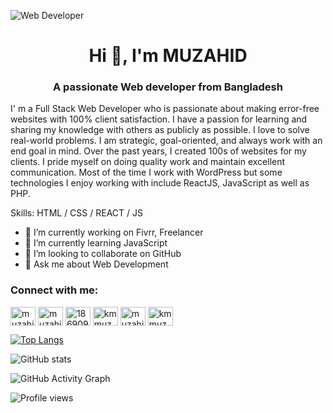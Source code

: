 ![Web Developer](https://scontent.fdac136-1.fna.fbcdn.net/v/t1.6435-9/141927891_2952704685054764_6453151907019306125_n.jpg?stp=dst-jpg_p720x720&_nc_cat=108&ccb=1-5&_nc_sid=e3f864&_nc_eui2=AeFn2RBRTKqwM7jK5BnGaZx1l0sAdIaD6deXSwB0hoPp1xWU7reTaEzEzU5YsFjfNhGp4B6enJyR6AA3srJZ-SuS&_nc_ohc=i0WLmW2csEUAX-CbFhM&tn=4OJUVfSgdxgSkzoz&_nc_ht=scontent.fdac136-1.fna&oh=00_AT_hdZwShMYUjuc7zdamyLH5BO6xDV4sjTgxpS_HF7BiCQ&oe=6275F973)


<h1 align="center">Hi 👋, I'm MUZAHID</h1>
<h3 align="center">A passionate Web developer from Bangladesh</h3>

I' m a Full Stack Web Developer who is passionate about making error-free websites with 100% client satisfaction. I have a passion for learning and sharing my knowledge with others as publicly as possible. I love to solve real-world problems. I am strategic, goal-oriented, and always work with an end goal in mind. Over the past years, I created 100s of websites for my clients. I pride myself on doing quality work and maintain excellent communication. Most of the time I work with WordPress but some technologies I enjoy working with include ReactJS, JavaScript as well as PHP.

Skills: HTML / CSS / REACT / JS

- 🔭 I’m currently working on Fivrr, Freelancer 
- 🌱 I’m currently learning JavaScript 
- 👯 I’m looking to collaborate on GitHub 
- 💬 Ask me about Web Development 


<h3 align="left">Connect with me:</h3>
<p align="left">
<a href="https://twitter.com/muzahid626" target="blank"><img align="center" src="https://raw.githubusercontent.com/rahuldkjain/github-profile-readme-generator/master/src/images/icons/Social/twitter.svg" alt="muzahid626" height="30" width="40" /></a>
<a href="https://linkedin.com/in/muzahid626" target="blank"><img align="center" src="https://raw.githubusercontent.com/rahuldkjain/github-profile-readme-generator/master/src/images/icons/Social/linked-in-alt.svg" alt="muzahid626" height="30" width="40" /></a>
<a href="https://stackoverflow.com/users/18690910" target="blank"><img align="center" src="https://raw.githubusercontent.com/rahuldkjain/github-profile-readme-generator/master/src/images/icons/Social/stack-overflow.svg" alt="18690910" height="30" width="40" /></a>
<a href="https://fb.com/kmmuzahidul.islam.5" target="blank"><img align="center" src="https://raw.githubusercontent.com/rahuldkjain/github-profile-readme-generator/master/src/images/icons/Social/facebook.svg" alt="kmmuzahidul.islam.5" height="30" width="40" /></a>
<a href="https://instagram.com/muzahidul626" target="blank"><img align="center" src="https://raw.githubusercontent.com/rahuldkjain/github-profile-readme-generator/master/src/images/icons/Social/instagram.svg" alt="muzahidul626" height="30" width="40" /></a>
<a href="https://www.youtube.com/c/km muzahid" target="blank"><img align="center" src="https://raw.githubusercontent.com/rahuldkjain/github-profile-readme-generator/master/src/images/icons/Social/youtube.svg" alt="km muzahid" height="30" width="40" /></a>
</p>


[![Top Langs](https://github-readme-stats.vercel.app/api/top-langs/?username=muzahid626)](https://github.com/anuraghazra/github-readme-stats)

![GitHub stats](https://github-readme-stats.vercel.app/api?username=muzahid626&show_icons=true)  

![GitHub Activity Graph](https://activity-graph.herokuapp.com/graph?username=muzahid626)  

![Profile views](https://gpvc.arturio.dev/muzahid626)  
